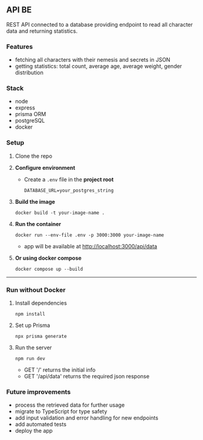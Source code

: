 ## API BE
REST API connected to a database providing endpoint to read all character data and returning statistics.

### Features
- fetching all characters with their nemesis and secrets in JSON
- getting statistics: total count, average age, average weight, gender distribution

### Stack
- node
- express
- prisma ORM
- postgreSQL
- docker

### Setup
1. Clone the repo

2. **Configure environment**
    - Create a `.env` file in the **project root**
      ```
      DATABASE_URL=your_postgres_string
      ```

3. **Build the image**
    ```
    docker build -t your-image-name .
    ```

4. **Run the container**
    ```
    docker run --env-file .env -p 3000:3000 your-image-name
    ```
    - app will be available at [http://localhost:3000/api/data](http://localhost:3000/api/data)

5. **Or using docker compose**
    ```
    docker compose up --build
    ```

---

### Run without Docker
1. Install dependencies
    ```
    npm install
    ```
2. Set up Prisma
    ```
    npx prisma generate
    ```
3. Run the server
    ```
    npm run dev
    ```
    - GET '/' returns the initial info
    - GET '/api/data' returns the required json response

### Future improvements
- process the retrieved data for further usage
- migrate to TypeScript for type safety
- add input validation and error handling for new endpoints 
- add automated tests 
- deploy the app
